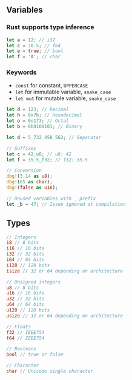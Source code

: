 ## Variables

### Rust supports type inference
```rust
let a = 12; // i32
let c = 30.5; // f64
let e = true; // bool
let f = 'A'; // char
```

### Keywords
- `const` for constant, `UPPERCASE`
- `let` for immutable variable, `snake_case`
- `let mut` for mutable variable, `snake_case`

```rust
let d = 123; // Decimal
let h = 0x7b; // Hexadecimal
let o = 0o173; // Octal
let b = 0b0100101; // Binary

let d = 5_732_458_562; // Separator

// Suffixes
let c = 42_u8; // u8: 42
let f = 35.5_f32; // f32: 35.5

// Conversion
dbg!(3.14 as u8);
dbg!(65 as char);
dbg!(false as u16);

// Unused variables with _ prefix
let _b = 47; // Issue ignored at compilation
```

## Types

```rust
// Integers
i8 // 8 bits
i16 // 16 bits
i32 // 32 bits
i64 // 64 bits
i128 // 128 bits
isize // 32 or 64 depending on architecture

// Unsigned integers
u8 // 8 bits
u16 // 16 bits
u32 // 32 bits
u64 // 64 bits
u128 // 128 bits
usize // 32 or 64 depending on architecture

// Floats
f32 // IEEE754
f64 // IEEE754

// Booleans
bool // true or false

// Character
char // Unicode single character
```